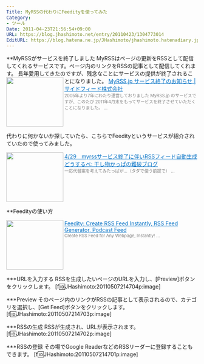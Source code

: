 ```yaml
---
Title: MyRSSの代わりにFeedityを使ってみた
Category:
- ツール
Date: 2011-04-23T21:56:54+09:00
URL: https://blog.jhashimoto.net/entry/20110423/1304773014
EditURL: https://blog.hatena.ne.jp/JHashimoto/jhashimoto.hatenadiary.jp/atom/entry/12921228815717257773
---
```



**MyRSSがサービスを終了しました
MyRSSはページの更新をRSSとして配信してくれるサービスです。ページ内のリンクをRSSの記事として配信してくれます。
長年愛用してきたのですが、残念なことにサービスの提供が終了されることになりました。
<a href="http://press.sidefeed.com/archives/2011/04/myrssjp.html" target="_blank"><img class="alignleft" align="left" border="0" src="http://capture.heartrails.com/150x130/shadow?http://press.sidefeed.com/archives/2011/04/myrssjp.html" alt="" width="150" height="130" /></a><a style="color:#0070C5;" href="http://press.sidefeed.com/archives/2011/04/myrssjp.html" target="_blank">MyRSS.jp サービス終了のお知らせ | サイドフィード株式会社</a><a href="http://b.hatena.ne.jp/entry/http://press.sidefeed.com/archives/2011/04/myrssjp.html" target="_blank"><img border="0" src="http://b.hatena.ne.jp/entry/image/http://press.sidefeed.com/archives/2011/04/myrssjp.html" alt="" /></a><br><span style="color: #808080;font-size: 80%;">2005年より7年にわたり運営しておりました MyRSS.jp のサービスですが、このたび 2011年4月末をもってサービスを終了させていただくことになりました。 ...</span><br style="clear:both;" />

代わりに何かないか探していたら、こちらでFeedityというサービスが紹介されていたので使ってみました。

<a href="http://hosimono-kappa.cocolog-nifty.com/blog/2011/04/429myrssrss-65b.html" target="_blank"><img class="alignleft" align="left" border="0" src="http://capture.heartrails.com/150x130/shadow?http://hosimono-kappa.cocolog-nifty.com/blog/2011/04/429myrssrss-65b.html" alt="" width="150" height="130" /></a><a style="color:#0070C5;" href="http://hosimono-kappa.cocolog-nifty.com/blog/2011/04/429myrssrss-65b.html" target="_blank">4/29　myrssサービス終了に伴いRSSフィード自動生成どうするべ: 干し物かっぱの難破ブログ</a><a href="http://b.hatena.ne.jp/entry/http://hosimono-kappa.cocolog-nifty.com/blog/2011/04/429myrssrss-65b.html" target="_blank"><img border="0" src="http://b.hatena.ne.jp/entry/image/http://hosimono-kappa.cocolog-nifty.com/blog/2011/04/429myrssrss-65b.html" alt="" /></a><br><span style="color: #808080;font-size: 80%;">一応代替案を考えてみたっぱが…（タダで使う前提で） ...</span><br style="clear:both;" />

**Feedityの使い方

<a href="http://feedity.com/" target="_blank"><img class="alignleft" align="left" border="0" src="http://capture.heartrails.com/150x130/shadow?http://feedity.com/" alt="" width="150" height="130" /></a><a style="color:#0070C5;" href="http://feedity.com/" target="_blank">Feedity: Create RSS Feed Instantly, RSS Feed Generator, Podcast Feed</a><a href="http://b.hatena.ne.jp/entry/http://feedity.com/" target="_blank"><img border="0" src="http://b.hatena.ne.jp/entry/image/http://feedity.com/" alt="" /></a><br><span style="color: #808080;font-size: 80%;">Create RSS Feed for Any Webpage, Instantly! ...</span><br style="clear:both;" />

***URLを入力する
RSSを生成したいページのURLを入力し、[Preview]ボタンをクリックします。
[f:id:JHashimoto:20110507214704p:image]

***Preview
そのページ内のリンクがRSSの記事として表示されるので、カテゴリを選択し、[Get Feed]ボタンをクリックします。
[f:id:JHashimoto:20110507214703p:image]

***RSSの生成
RSSが生成され、URLが表示されます。[f:id:JHashimoto:20110507214702p:image]

***RSSの登録
その場でGoogle ReaderなどのRSSリーダーに登録することもできます。
[f:id:JHashimoto:20110507214701p:image]
